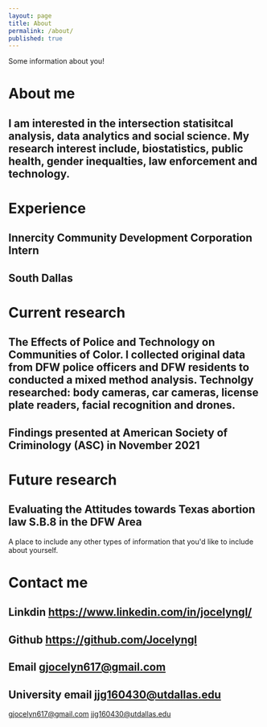 ```yaml
---
layout: page
title: About
permalink: /about/
published: true
---
```


Some information about you!

# About me

## I am interested in the intersection statisitcal analysis, data analytics and social science. My research interest include, biostatistics, public health, gender inequalties, law enforcement and technology.

# Experience 

## Innercity Community Development Corporation Intern 
## South Dallas 

# Current research

## The Effects of Police and Technology on Communities of Color. I collected original data from DFW police officers and DFW residents to conducted a mixed method analysis. Technolgy researched: body cameras, car cameras, license plate readers, facial recognition and drones. 
## Findings presented at American Society of Criminology (ASC) in November 2021

# Future research

## Evaluating the Attitudes towards Texas abortion law S.B.8 in the DFW Area


A place to include any other types of information that you'd like to include about yourself.

# Contact me

## Linkdin https://www.linkedin.com/in/jocelyngl/

## Github https://github.com/Jocelyngl

## Email gjocelyn617@gmail.com 
## University email jjg160430@utdallas.edu



[gjocelyn617@gmail.com](mailto:gjocelyn617@gmail.com)
[jjg160430@utdallas.edu](mailto:jjg160430@utdallas.edu)
